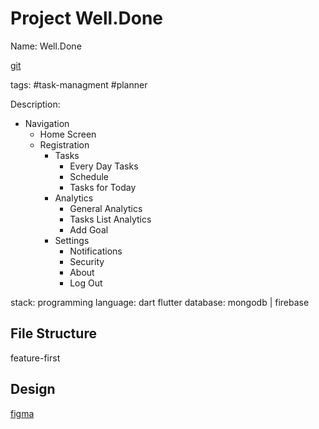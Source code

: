 # Project Well.Done
Name: Well.Done

[git](https://github.com/lesbianboy/well.done)

tags: #task-managment #planner

Description:
- Navigation
    - Home Screen
    - Registration
        - Tasks
            - Every Day Tasks
            - Schedule
            - Tasks for Today
        - Analytics
            - General Analytics
            - Tasks List Analytics
            - Add Goal
        - Settings
            - Notifications
            - Security
            - About
            - Log Out

stack:
programming language: dart flutter
database: mongodb | firebase

## File Structure
feature-first


## Design
[figma]()

